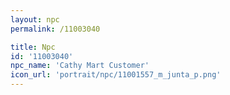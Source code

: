 ```yaml
---
layout: npc
permalink: /11003040

title: Npc
id: '11003040'
npc_name: 'Cathy Mart Customer'
icon_url: 'portrait/npc/11001557_m_junta_p.png'
---
```

